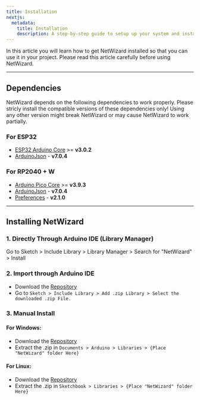```yaml
---
title: Installation
nextjs:
  metadata:
    title: Installation
    description: A step-by-step guide to setup up your system and install NetWizard.
---
```


In this article you will learn how to get NetWizard installed so that you can use it in your project. Please read this article carefully before using NetWizard.

---

## Dependencies

NetWizard depends on the following dependencies to work properly. Please stricly install the compatible versions of these dependencies only! Using any other version might break NetWizard or may cause NetWizard to work partially.

### For ESP32

- [ESP32 Arduino Core](https://github.com/espressif/arduino-esp32) >= **v3.0.2**
- [ArduinoJson](https://github.com/bblanchon/ArduinoJson) - **v7.0.4**


### For RP2040 + W

- [Arduino Pico Core](https://github.com/earlephilhower/arduino-pico) >= **v3.9.3**
- [ArduinoJson](https://github.com/bblanchon/ArduinoJson) - **v7.0.4**
- [Preferences](https://github.com/vshymanskyy/Preferences) - **v2.1.0**

---

## Installing NetWizard

### 1. Directly Through Arduino IDE (Library Manager)

Go to Sketch > Include Library > Library Manager > Search for "NetWizard" > Install

### 2. Import through Arduino IDE

- Download the [Repository](https://github.com/ayushsharma82/NetWizard/archive/master.zip)
- Go to `Sketch > Include Library > Add .zip Library > Select the downloaded .zip File.`

### 3. Manual Install

#### For Windows:
- Download the [Repository](https://github.com/ayushsharma82/NetWizard/archive/master.zip)
- Extract the .zip in `Documents > Arduino > Libraries > {Place "NetWizard" folder Here}`

#### For Linux:
- Download the [Repository](https://github.com/ayushsharma82/NetWizard/archive/master.zip) 
- Extract the .zip in `Sketchbook > Libraries > {Place "NetWizard" folder Here}`

